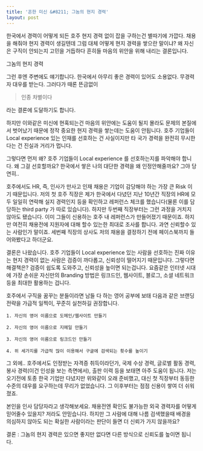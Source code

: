 ```yaml
---
title: '흔한 미신 &#8211; 그놈의 현지 경력'
layout: post
---
```


한국에서 경력이 어떻게 되든 호주 현지 경력 없이 잡을 구하는건 별따기에 가깝다. 채용을 해줘야 현지 경력이 생길텐데 그럼 대체 어떻게 현지 경력을 쌓으란 말이냐? 왜 자신은 구직이 안되는지 고민을 거듭하다 흔히들 마음의 위안을 위해 내리는 결론입니다. 

> 
그놈의 현지 경력

그런 후엔 주변에도 얘기합니다. 한국에서 아무리 좋은 경력이 있어도 소용없다. 무경력자 대우를 받는다. 그러다가 때론 뜬금없이

> 인종 차별이다

라는 결론에 도달하기도 합니다.

하지만 이와같은 미신에 현혹되는건 마음의 위안에는 도움이 될지 몰라도 문제의 본질에서 벗어났기 때문에 정작 중요한 현지 경력을 쌓는데는 도움이 안됩니다. 호주 기업들이 Local experience 있는 인재를 선호하는 건 사실이지만 타 국가 경력을 완전히 무시한다는 건 진실과 거리가 멉니다.

그렇다면 먼저 왜? 호주 기업들이 Local experience 를 선호하는지를 파악해야 합니다. 왜 그걸 선호할까요? 한국에서 쌓은 나의 대단한 경력을 왜 인정안해줄까요? 그야 당연히..

호주에서도 HR, 즉, 인사가 만사고 인재 채용은 기업이 감당해야 하는 가장 큰 Risk 이기 때문입니다. 저의 첫 호주 직장은 제가 한국에서 다녔던 지난 10년간 직장의 HR에 모두 일일히 연락해 실지 경력인지 등을 확인하고 레퍼런스 체크를 했습니다(물론 이를 담당하는 third party 가 따로 있습니다). 하지만 두번째 직장부터는 그런 과정을 거치지 않아도 됐습니다. 이미 그들이 신용하는 호주 내 레퍼런스가 만들어졌기 때문이죠. 하지만 여전히 채용전에 지원자에 대해 할수 있는한 최대로 조사를 합니다. 과연 신뢰할수 있는 사람인가 말이죠. 세번째 직장의 상사도 저의 채용을 결정하기 전에 페이스북까지 들어와봤다고 하더군요.

결론은 나왔습니다. 호주 기업들이 Local experience 있는 사람을 선호하는 진짜 이유는 현지 경력이 없는 사람은 검증이 까다롭고, 신뢰성이 떨어지기 때문입니다. 그렇다면 해결책은? 검증이 쉽도록 도와주고, 신뢰성을 높이면 되는겁니다. 요즘같은 인터넷 시대에 가장 손쉬운 자신만의 Branding 방법은 링크드인, 웹사이트, 블로그, 소셜 네트워크 등을 최대한 활용하는 겁니다.

호주에서 구직을 꿈꾸는 분들이라면 남들 다 하는 영어 공부에 보태 다음과 같은 브랜딩 전략을 가급적 일찍이, 꾸준히 실천하길 권장합니다.

    
    1. 자신의 영어 이름으로 도메인/웹사이트 만들기

	2. 자신의 영어 이름으로 지메일 만들기

	3. 자신의 영어 이름으로 링크드인 만들기

	4. 위 세가지를 가급적 많이 이용해서 구글에 검색되는 횟수를 높이기

그 외에.. 호주에서도 인정받는 자격증 취득이라던가, 국제 수상 경력, 글로벌 활동 경력, 봉사 경력(이건 인성을 보는 측면에서), 출판 이력 등을 보태면 아주 도움이 됩니다. 저는 오기전에 토종 한국 기업만 다녔지만 위와같이 오래 준비했고, 대신 첫 직장부터 동등한 수준의 대우를 요구하는데 무리가 없었습니다. 그 이후부터는 점점 신용이 쌓여 더 쉬워졌죠.

본인을 인사 담당자라고 생각해보세요. 채용전엔 확인도 불가능한 외국 경력자를 어떻게 믿어줄수 있을지? 저라도 안믿습니다. 하지만 그 사람에 대해 나름 검색했을때 배경을 의심하지 않아도 되는 확실한 사람이라는 판단이 들면 더 신뢰가 가지 않을까요?

결론 : 그놈의 현지 경력은 있으면 좋지만 없다면 다른 방식으로 신뢰도를 높이면 됩니다.
